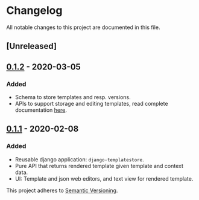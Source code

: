 # Changelog
All notable changes to this project are documented in this file.

## [Unreleased]

## [0.1.2](https://github.com/wilspi/django-templatestore/releases/tag/v0.1.2) - 2020-03-05
### Added
-  Schema to store templates and resp. versions.
-  APIs to support storage and editing templates, read complete documentation [here](https://raw.githubusercontent.com/wilspi/django-templatestore/0.1.2/docs/swagger.json).


## [0.1.1](https://github.com/wilspi/django-templatestore/releases/tag/v0.1.1) - 2020-02-08
### Added
-  Reusable django application: `django-templatestore`.
-  Pure API that returns rendered template given template and context data.
-  UI: Template and json web editors, and text view for rendered template.

This project adheres to [Semantic Versioning](https://semver.org/spec/v2.0.0.html).


